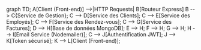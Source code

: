 graph TD;
    A[Client (Front-end)] -->|HTTP Requests| B[Routeur Express]
    B --> C{Service de Gestion};
    C --> D[Service des Clients];
    C --> E[Service des Employés];
    C --> F[Service des Rendez-vous];
    C --> G[Service des Factures];
    D --> H[Base de données MongoDB];
    E --> H;
    F --> H;
    G --> H;
    H --> I[Email Service (Nodemailer)];
    C --> J[Authentification JWT];
    J --> K[Token sécurisé];
    K --> L[Client (Front-end)];
